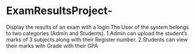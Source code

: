 # ExamResultsProject-
Display the results of an exam with a login:The User of the system belongs to two categories (Admin and Students). 1.Admin can upload the student’s marks of 3 subjects along with their Register number. 2.Students can view their marks with Grade with their GPA
